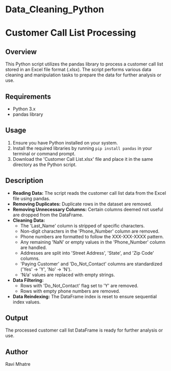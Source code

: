# Data_Cleaning_Python

# Customer Call List Processing

## Overview

This Python script utilizes the pandas library to process a customer call list stored in an Excel file format (.xlsx). The script performs various data cleaning and manipulation tasks to prepare the data for further analysis or use.

## Requirements

- Python 3.x
- pandas library

## Usage

1. Ensure you have Python installed on your system.
2. Install the required libraries by running `pip install pandas` in your terminal or command prompt.
3. Download the 'Customer Call List.xlsx' file and place it in the same directory as the Python script.

## Description

- **Reading Data:** The script reads the customer call list data from the Excel file using pandas.
- **Removing Duplicates:** Duplicate rows in the dataset are removed.
- **Removing Unnecessary Columns:** Certain columns deemed not useful are dropped from the DataFrame.
- **Cleaning Data:** 
    - The 'Last_Name' column is stripped of specific characters.
    - Non-digit characters in the 'Phone_Number' column are removed.
    - Phone numbers are formatted to follow the XXX-XXX-XXXX pattern.
    - Any remaining 'NaN' or empty values in the 'Phone_Number' column are handled.
    - Addresses are split into 'Street Address', 'State', and 'Zip Code' columns.
    - 'Paying Customer' and 'Do_Not_Contact' columns are standardized ('Yes' -> 'Y', 'No' -> 'N').
    - 'N/a' values are replaced with empty strings.
- **Data Filtering:**
    - Rows with 'Do_Not_Contact' flag set to 'Y' are removed.
    - Rows with empty phone numbers are removed.
- **Data Reindexing:** The DataFrame index is reset to ensure sequential index values.

## Output

The processed customer call list DataFrame is ready for further analysis or use.

## Author
Ravi Mhatre
